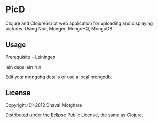 # PicD

Clojure and ClojureScript web application for uploading and displaying pictures. Using Noir, Monger, MongoHQ, MongoDB. 

## Usage

Prerequisite - Leiningen

lein deps
lein run


Edit your mongohq details or use a local mongodb.

## License

Copyright (C) 2012 Dhaval Motghare

Distributed under the Eclipse Public License, the same as Clojure.

